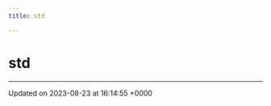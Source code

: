 ```yaml
---
title: std

---
```


# std








-------------------------------

Updated on 2023-08-23 at 16:14:55 +0000
